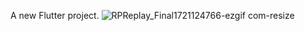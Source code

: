 A new Flutter project.
![RPReplay_Final1721124766-ezgif com-resize](https://github.com/user-attachments/assets/943a40fc-d09d-45d3-9a5f-65e2990b547f)
